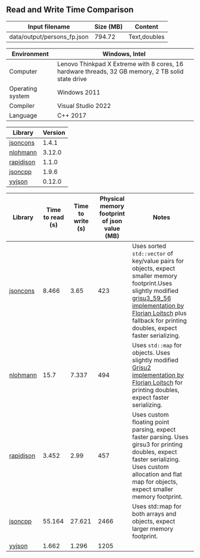 
## Read and Write Time Comparison


Input filename|Size (MB)|Content
---|---|---
data/output/persons_fp.json|794.72|Text,doubles

Environment|Windows, Intel
---|---
Computer|Lenovo Thinkpad X Extreme with 8 cores, 16 hardware threads, 32 GB memory, 2 TB solid state drive
Operating system|Windows 2011
Compiler|Visual Studio 2022
Language|C++ 2017

Library|Version
---|---
[jsoncons](https://github.com/danielaparker/jsoncons)|1.4.1
[nlohmann](https://github.com/nlohmann/json)|3.12.0
[rapidjson](https://github.com/miloyip/rapidjson)|1.1.0
[jsoncpp](https://github.com/open-source-parsers/jsoncpp)|1.9.6
[yyjson](https://github.com/ibireme/yyjson)|0.12.0

Library|Time to read (s)|Time to write (s)|Physical memory footprint of json value (MB)|Notes
---|---|---|---|---
[jsoncons](https://github.com/danielaparker/jsoncons)|8.466|3.65|423|Uses sorted `std::vector` of key/value pairs for objects, expect smaller memory footprint.Uses slightly modified [grisu3_59_56 implementation by Florian Loitsch](https://florian.loitsch.com/publications) plus fallback for printing doubles, expect faster serializing.
[nlohmann](https://github.com/nlohmann/json)|15.7|7.337|494|Uses `std::map` for objects. Uses slightly modified [Grisu2 implementation by Florian Loitsch](https://florian.loitsch.com/publications) for printing doubles, expect faster serializing.
[rapidjson](https://github.com/miloyip/rapidjson)|3.452|2.99|457|Uses custom floating point parsing, expect faster parsing. Uses girsu3 for printing doubles, expect faster serializing. Uses custom allocation and flat map for objects, expect smaller memory footprint.
[jsoncpp](https://github.com/open-source-parsers/jsoncpp)|55.164|27.621|2466|Uses std::map for both arrays and objects, expect larger memory footprint.
[yyjson](https://github.com/ibireme/yyjson)|1.662|1.296|1205|

